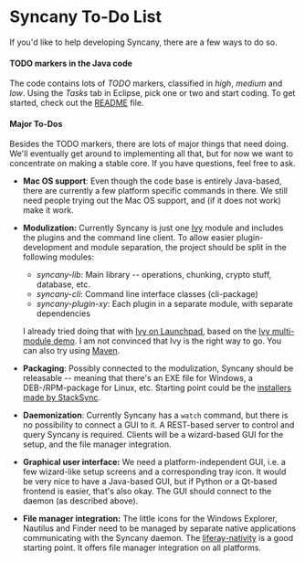 Syncany To-Do List
=====================
If you'd like to help developing Syncany, there are a few ways to do so.

#### **TODO markers in the Java code**
The code contains lots of *TODO* markers, classified in *high*, *medium* and *low*. Using the *Tasks* tab in Eclipse, pick one or two and start coding. To get started, check out the <a href="README.md">README</a> file. 

#### **Major To-Dos**
Besides the TODO markers, there are lots of major things that need doing. We'll eventually get around to implementing all that, but for now we want to concentrate on making a stable core. If you have questions, feel free to ask.

* **Mac OS support**: Even though the code base is entirely Java-based, there are currently
  a few platform specific commands in there. We still need people trying out the Mac OS 
  support, and (if it does not work) make it work.

* **Modulization:** Currently Syncany is just one [Ivy][1] module and includes the plugins
   and the command line client. To allow easier plugin-development and module separation, the
   project should be split in the following modules: 
     
    * *syncany-lib*: Main library -- operations, chunking, crypto stuff, database, etc.
    * *syncany-cli*: Command line interface classes (cli-package)
    * *syncany-plugin-xy*: Each plugin in a separate module, with separate dependencies
     
   I already tried doing that with [Ivy on Launchpad][2], based on the 
   [Ivy multi-module demo][3]. I am not convinced that Ivy is the right way to go. You can
   also try using [Maven][4].

* **Packaging**: Possibly connected to the modulization, Syncany should be releasable -- 
  meaning that there's an EXE file for Windows, a DEB-/RPM-package for Linux, etc. Starting 
  point could be the [installers made by StackSync][5].

* **Daemonization**: Currently Syncany has a ``watch`` command, but there is no possibility to
  connect a GUI to it. A REST-based server to control and query Syncany is required. Clients
  will be a wizard-based GUI for the setup, and the file manager integration.

* **Graphical user interface:** We need a platform-independent GUI, i.e. a few wizard-like
  setup screens and a corresponding tray icon. It would be very nice to have a Java-based
  GUI, but if Python or a Qt-based frontend is easier, that's also okay. The GUI should 
  connect to the daemon (as described above).

* **File manager integration:** The little icons for the Windows Explorer, Nautilus and
  Finder need to be managed by separate native applications communicating with the Syncany
  daemon. The [liferay-nativity][6] is a good starting point. It offers file manager 
  integration on all platforms.


  [1]: http://ant.apache.org/ivy/
  [2]: http://bazaar.launchpad.net/~syncany-team/syncany/core3/files
  [3]: http://ant.apache.org/ivy/history/latest-milestone/tutorial/multiproject.html
  [4]: http://maven.apache.org/
  [5]: https://github.com/stacksync/desktop/tree/master/installers
  [6]: https://github.com/liferay/liferay-nativity
